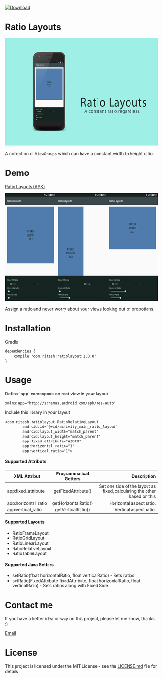 [ ![Download](https://api.bintray.com/packages/riteshakya037/maven/ratiolayout/images/download.svg) ](https://bintray.com/riteshakya037/maven/ratiolayout/_latestVersion)

Ratio Layouts
==============================

<img src="screenshots/Header.png?raw=true" width="600" height="356">

A collection of `ViewGroups` which can have a constant width to height ratio.

Demo
===========================

[Ratio Layouts (APK)](sample/sample-debug.apk)

<img src="screenshots/FixedLayouts.png?raw=true" width="600" height="356">

Assign a ratio and never worry about your views looking out of propotions.


Installation
===============================

Gradle

```
dependencies {
    compile 'com.ritesh:ratiolayout:1.0.0'
}
```

Usage
===========================

Define 'app' namespace on root view in your layout

```xml
xmlns:app="http://schemas.android.com/apk/res-auto"
```

Include this library in your layout
```
<com.ritesh.ratiolayout.RatioRelativeLayout
        android:id="@+id/activity_main_ratio_layout"
        android:layout_width="match_parent"
        android:layout_height="match_parent"
        app:fixed_attribute="WIDTH"
        app:horizontal_ratio="1"
        app:vertical_ratio="1">
 ```
 
####  Supported Attributs

| XML Attribut        | Programmatical Getters           | Description  |
| ------------- |:-------------:| ---------:|
| app:fixed_attribute      | getFixedAttribute()     | Set one side of the layout as fixed, calculating the other based on this |
| app:horizontal_ratio      | getHorizontalRatio()     | Horizontal aspect ratio. |
| app:vertical_ratio      | getVerticalRatio()     | Vertical aspect ratio. |
        
####  Supported Layouts
 
* RatioFrameLayout
* RatioGridLayout
* RatioLinearLayout
* RatioRelativeLayout
* RatioTableLayout

####  Supported Java Setters
 
* setRatio(float horizontalRatio, float verticalRatio) - Sets ratios
* setRatio(FixedAttribute fixedAttribute, float horizontalRatio, float verticalRatio) - Sets ratios along with Fixed Side.
 
Contact me
===========================

If you have a better idea or way on this project, please let me know, thanks :)

[Email](mailto:riteshakya037@gmail.com)

License
===========================

This project is licensed under the MIT License - see the [LICENSE.md](LICENSE.md) file for details
